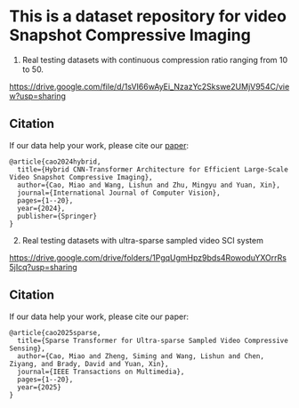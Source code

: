 # This is a dataset repository for video Snapshot Compressive Imaging

1.  Real testing datasets with continuous compression ratio ranging from 10 to 50.

https://drive.google.com/file/d/1sVI66wAyEi_NzazYc2Skswe2UMjV954C/view?usp=sharing

## Citation
If our data help your work, please cite our [paper](https://link.springer.com/article/10.1007/s11263-024-02101-y):
```
@article{cao2024hybrid,
  title={Hybrid CNN-Transformer Architecture for Efficient Large-Scale Video Snapshot Compressive Imaging},
  author={Cao, Miao and Wang, Lishun and Zhu, Mingyu and Yuan, Xin},
  journal={International Journal of Computer Vision},
  pages={1--20},
  year={2024},
  publisher={Springer}
}
```
2. Real testing datasets with ultra-sparse sampled video SCI system

https://drive.google.com/drive/folders/1PgqUgmHpz9bds4RowoduYXOrrRs5jIcq?usp=sharing

## Citation
If our data help your work, please cite our paper:
```
@article{cao2025sparse,
  title={Sparse Transformer for Ultra-sparse Sampled Video Compressive Sensing},
  author={Cao, Miao and Zheng, Siming and Wang, Lishun and Chen, Ziyang, and Brady, David and Yuan, Xin},
  journal={IEEE Transactions on Multimedia},
  pages={1--20},
  year={2025}
}
```
